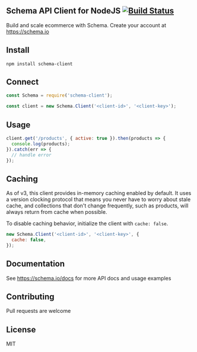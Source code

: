 ## Schema API Client for NodeJS [![Build Status](https://travis-ci.org/schemaio/schema-node-client.png?branch=master)](https://travis-ci.org/schemaio/schema-node-client)

Build and scale ecommerce with Schema. Create your account at <https://schema.io>

## Install

    npm install schema-client

## Connect

```javascript
const Schema = require('schema-client');

const client = new Schema.Client('<client-id>', '<client-key>');
```

## Usage

```javascript
client.get('/products', { active: true }).then(products => {
  console.log(products);
}).catch(err => {
  // handle error
});
```

## Caching

As of v3, this client provides in-memory caching enabled by default. It uses a version clocking protocol that means you never have to worry about stale cache, and collections that don't change frequently, such as products, will always return from cache when possible.

To disable caching behavior, initialize the client with `cache: false`.

```javascript
new Schema.Client('<client-id>', '<client-key>', {
  cache: false,
});
```

## Documentation

See <https://schema.io/docs> for more API docs and usage examples

## Contributing

Pull requests are welcome

## License

MIT
